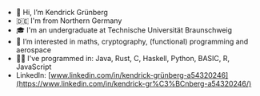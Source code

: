 - 👋 Hi, I’m Kendrick Grünberg
- 🇩🇪 I'm from Northern Germany
- 🎓 I'm an undergraduate at Technische Universität Braunschweig
- 👀 I’m interested in maths, cryptography, (functional) programming and aerospace
- 👨‍💻 I've programmed in: Java, Rust, C, Haskell, Python, BASIC, R, JavaScript
- LinkedIn: [www.linkedin.com/in/kendrick-grünberg-a54320246](https://www.linkedin.com/in/kendrick-gr%C3%BCnberg-a54320246/)

<!---
k-gruenberg/k-gruenberg is a ✨ special ✨ repository because its `README.md` (this file) appears on your GitHub profile.
You can click the Preview link to take a look at your changes.
--->
